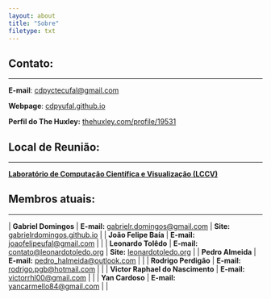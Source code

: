 ```yaml
---
layout: about
title: "Sobre"
filetype: txt
---
```


## Contato:
---

**E-mail**: [cdpyctecufal@gmail.com](mailto:cdpyctecufal@gmail.com "CD Py's E-mail")

**Webpage**: [cdpyufal.github.io](https://cdpyufal.github.io "This Page")

**Perfil do The Huxley:** [thehuxley.com/profile/19531](https://www.thehuxley.com/profile/19531?page=1 "The Huxley Profile")

## Local de Reunião:
---

**[Laboratório de Computação Científica e Visualização (LCCV)](http://www.lccv.ufal.br "LCCV")**

## Membros atuais:
---

| **Gabriel Domingos** | **E-mail:** [gabrielr.domingos@gmail.com](mailto:gabrielr.domingos@gmail.com "Gabriel's E-mail") | **Site:** [gabrielrdomingos.github.io](https://gabrielrdomingos.github.io/ "I'm Gabriel.") |
| **João Felipe Baía** | **E-mail:** [joaofelipeufal@gmail.com](mailto:joaofelipeufal@gmail.com "João's E-mail") | |
| **Leonardo Tolêdo** | **E-mail:** [contato@leonardotoledo.org](mailto:contato@leonardotoledo.org "Leonardo's E-mail") | **Site:** [leonardotoledo.org](http://leonardotoledo.org/ "I'm Leonardo") |
| **Pedro Almeida** | **E-mail:** [pedro_halmeida@outlook.com](mailto:pedro_halmeida@outlook.com "Pedro's E-mail") | |
| **Rodrigo Perdigão** | **E-mail:** [rodrigo.pgb@hotmail.com](mailto:rodrigo.pgb@hotmail.com "Rodrigo's E-mail") | |
| **Victor Raphael do Nascimento** | **E-mail:** [victorrhl00@gmail.com](mailto:victorrhl00@gmail.com "Rodrigo's E-mail") | |
| **Yan Cardoso** | **E-mail:** [yancarmello84@gmail.com](mailto:yancarmello84@gmail.com "Yan's E-mail") | |
